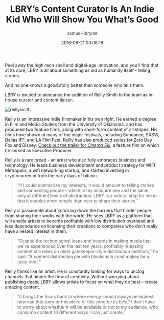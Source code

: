 ﻿---
author: samuel-lbryian
title: 'LBRY’s Content Curator Is An Indie Kid Who Will Show You What’s Good'
date: '2016-06-21 00:06:18'
---

Peel away the high-tech shell and digital-age innovation, and you’ll find that at its core, LBRY is all about something as old as humanity itself - telling stories. 

And no one knows a good story better than someone who tells them.

LBRY is excited to announce the addition of Reilly Smith to the team as in-house curator and content liaison.

![reillysmith](/img/reillysmith.jpg)

Reilly is an impressive indie filmmaker in his own right. He earned a degree in Film and Media Studies from the University of Oklahoma, and has produced two feature films, along with short-form content of all stripes. His films have shown at many of the major festivals, including Sundance, SXSW, Dallas IFF, and LA Film Fest. Reilly has also produced series for Zero Day Fox and Disney. [Check out the trailer for *Cinema Six*](https://www.youtube.com/watch?v=4SIASWxfwWc), a feature film on which he served as Executive Producer. 

Reilly is a rare breed - an artist who also fully embraces business and technology. He leads business development and product strategy for WIFI Metropolis, a wifi networking startup, and started investing in cryptocurrency from the early days of bitcoin.

>“If I could summarize my interests, it would amount to telling stories and connecting people – which in my mind are one and the same, only at different levels of abstraction. LBRY is a natural step for me in that it enables more people than ever to share their stories.”

Reilly is passionate about knocking down the barriers that hinder people from sharing their works with the world. He sees LBRY as a platform that will enable artists to become profitable with low distribution overhead and less dependence on licensing their creations to companies who don’t really have a vested interest in them.

>“Despite the technological leaps and bounds in making media that we've experienced over the last ten years, profitably releasing content still relies on older gatekeeper-style distribution methods,” he said. “A content distribution pie with blockchain crust makes for a tasty treat.”

Reilly thinks like an artist. He is constantly looking for ways to unclog channels that hinder the flow of creativity. Without worrying about publishing deals, LBRY allows artists to focus on what they do best – create amazing content.

>“It brings the focus back to where energy should always be highest: how can this story or this piece or this song be its best? I don't have to worry about whether it will be available or not to my audience, who consume content 10 different ways. I can just create.”
